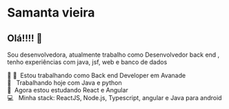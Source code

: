 # Samanta vieira

## Olá!!!! 👋
Sou desenvolvedora, atualmente trabalho como  Desenvolvedor back end , 
<br>tenho experiências com  java, jsf, web e banco de dados

 :rocket: 💜&nbsp; Estou trabalhando como Back end Developer em Avanade
 <br/>    📝 &nbsp; Trabalhando hoje com Java e python 
 <br/>    💙&nbsp; Agora estou estudando React e Angular
 <br/>    💻 &nbsp; Minha stack: ReactJS, Node.js, Typescript, angular e Java para android


